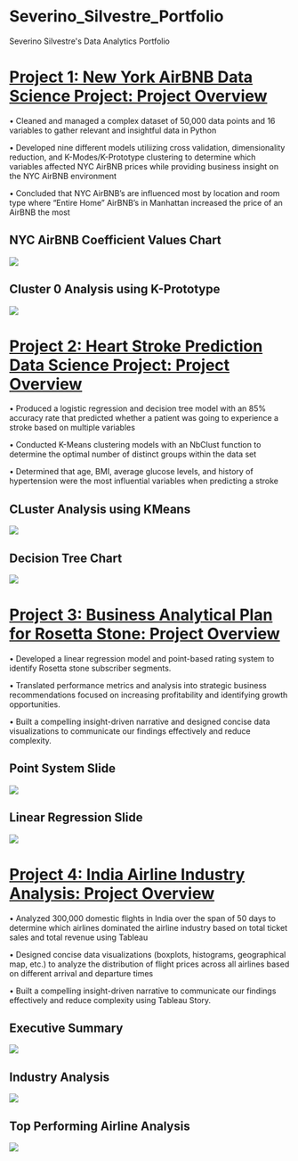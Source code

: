 # Severino_Silvestre_Portfolio
Severino Silvestre's Data Analytics Portfolio

# [Project 1: New York AirBNB Data Science Project: Project Overview](https://github.com/sevesilvestre/NYC_AirBNB_Data)
• Cleaned and managed a complex dataset of 50,000 data points and 16 variables to gather relevant and insightful data in Python

• Developed nine different models utiliizing cross validation, dimensionality reduction, and K-Modes/K-Prototype clustering to determine which variables affected NYC AirBNB prices while providing business insight on the NYC AirBNB environment

• Concluded that NYC AirBNB’s are influenced most by location and room type where “Entire Home” AirBNB’s in Manhattan increased the price of an AirBNB the most

## NYC AirBNB Coefficient Values Chart
![](/images/NYCCoefficient.png)

## Cluster 0 Analysis using K-Prototype
![](/images/NYCCluster.png)

# [Project 2: Heart Stroke Prediction Data Science Project: Project Overview](https://github.com/sevesilvestre/StrokePredictionData)
• Produced a logistic regression and decision tree model with an 85% accuracy rate that predicted whether a patient was going to experience a stroke based on multiple variables

• Conducted K-Means clustering models with an NbClust function to determine the optimal number of distinct groups within the data set

• Determined that age, BMI, average glucose levels, and history of hypertension were the most influential variables when predicting a stroke

## CLuster Analysis using KMeans
![](/images/RCluster.png)

## Decision Tree Chart
![](/images/DecisionTree.png)

# [Project 3: Business Analytical Plan for Rosetta Stone: Project Overview](https://github.com/sevesilvestre/BusinessAnalysisRosettaStone)
• Developed a linear regression model and point-based rating system to identify Rosetta stone subscriber segments.

• Translated performance metrics and analysis into strategic business recommendations focused on increasing profitability and identifying growth opportunities.

• Built a compelling insight-driven narrative and designed concise data visualizations to communicate our findings effectively and reduce complexity.

## Point System Slide
![](/images/PointSystem.png)

## Linear Regression Slide
![](/images/LinearRegression.png)

# [Project 4: India Airline Industry Analysis: Project Overview](https://github.com/sevesilvestre/IndiaFlightAnalysis)
• Analyzed 300,000 domestic flights in India over the span of 50 days to determine which airlines dominated the airline industry based on total ticket sales and total revenue using Tableau

• Designed concise data visualizations (boxplots, histograms, geographical map, etc.) to analyze the distribution of flight prices across all airlines based on different arrival and departure times

• Built a compelling insight-driven narrative to communicate our findings effectively and reduce complexity using Tableau Story.

## Executive Summary
![](/images/Flight4.png)

## Industry Analysis
![](/images/Flight2.png)

## Top Performing Airline Analysis
![](/images/Flight3.png)





